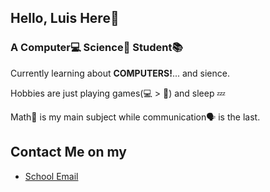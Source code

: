## Hello, Luis Here:wave:

### A Computer:computer: Science:microscope: Student:books:

Currently learning about **COMPUTERS!**... and sience.

Hobbies are just playing games(:computer: > 📱) and sleep 💤 

Math💯 is my main subject while communication🗣️ is the last.

## Contact Me on my
- [School Email](luisemil.trabado@wvsu.edu.ph)
